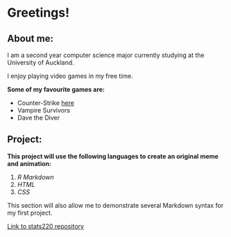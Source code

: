 # **Greetings!**

## About me:

I am a second year computer science major currently studying at the University of Auckland.

I enjoy playing video games in my free time.

**Some of my favourite games are:**
* Counter-Strike [here]("https://store.steampowered.com/app/730/CounterStrike_2/")
* Vampire Survivors
* Dave the Diver

## **Project**:

**This project will use the following languages to create an original meme and animation:**

1. *R Markdown*
2. *HTML*
3. *CSS*

This section will also allow me to demonstrate several Markdown syntax for my first project.

[Link to stats220 repository](https://github.com/lianga1066/stats220)
